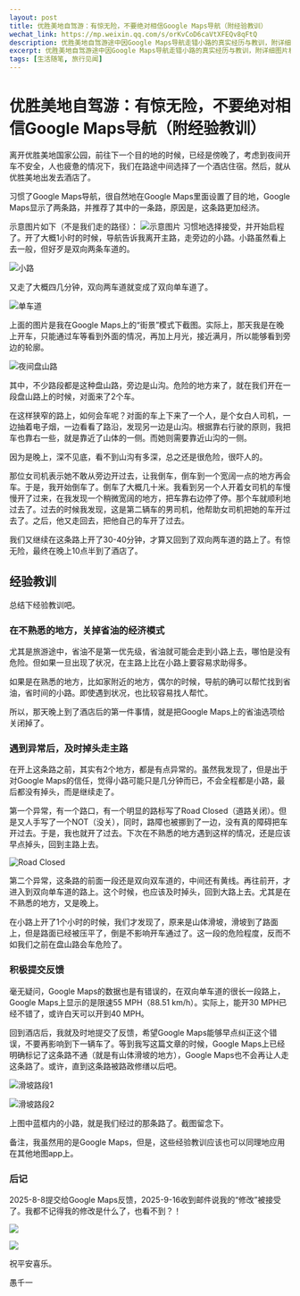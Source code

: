 ```yaml
---
layout: post
title: 优胜美地自驾游：有惊无险，不要绝对相信Google Maps导航（附经验教训）
wechat_link: https://mp.weixin.qq.com/s/orKvCoD6caVtXFEQv8qFtQ
description: 优胜美地自驾游途中因Google Maps导航走错小路的真实经历与教训，附详细图片和实用建议，帮助自驾游客避免类似风险。
excerpt: 优胜美地自驾游途中因Google Maps导航走错小路的真实经历与教训，附详细图片和实用建议，帮助自驾游客避免类似风险。
tags: [生活随笔, 旅行见闻]
---
```


# 优胜美地自驾游：有惊无险，不要绝对相信Google Maps导航（附经验教训）

离开优胜美地国家公园，前往下一个目的地的时候，已经是傍晚了，考虑到夜间开车不安全，人也疲惫的情况下，我们在路途中间选择了一个酒店住宿。然后，就从优胜美地出发去酒店了。

习惯了Google Maps导航，很自然地在Google Maps里面设置了目的地，Google Maps显示了两条路，并推荐了其中的一条路，原因是，这条路更加经济。

示意图片如下（不是我们走的路径）：
![示意图片](../images/Pasted%20image%2020250820134727.png)
习惯地选择接受，并开始启程了。开了大概1小时的时候，导航告诉我离开主路，走旁边的小路。小路虽然看上去一般，但好歹是双向两条车道的。

![小路](../images/Pasted%20image%2020250820135107.png)

又走了大概四几分钟，双向两车道就变成了双向单车道了。

![单车道](../images/Pasted%20image%2020250820135217.png)

上面的图片是我在Google Maps上的“街景”模式下截图。实际上，那天我是在晚上开车，只能通过车等看到外面的情况，再加上月光，接近满月，所以能够看到旁边的轮廓。

![夜间盘山路](../images/Pasted%20image%2020250820135500.png)

其中，不少路段都是这种盘山路，旁边是山沟。危险的地方来了，就在我们开在一段盘山路上的时候，对面来了2个车。

在这样狭窄的路上，如何会车呢？对面的车上下来了一个人，是个女白人司机，一边抽着电子烟，一边看看了路沿，发现另一边是山沟。根据靠右行驶的原则，我把车也靠右一些，就是靠近了山体的一侧。而她则需要靠近山沟的一侧。

因为是晚上，深不见底，看不到山沟有多深，总之还是很危险，很吓人的。

那位女司机表示她不敢从旁边开过去，让我倒车，倒车到一个宽阔一点的地方再会车。于是，我开始倒车了。倒车了大概几十米。我看到另一个人开着女司机的车慢慢开了过来，在我发现一个稍微宽阔的地方，把车靠右边停了停。那个车就顺利地过去了。过去的时候我发现，这是第二辆车的男司机，他帮助女司机把她的车开过去了。之后，他又走回去，把他自己的车开了过去。

我们又继续在这条路上开了30-40分钟，才算又回到了双向两车道的路上了。有惊无险，最终在晚上10点半到了酒店了。

## 经验教训

总结下经验教训吧。

### 在不熟悉的地方，关掉省油的经济模式

尤其是旅游途中，省油不是第一优先级，省油就可能会走到小路上去，哪怕是没有危险。但如果一旦出现了状况，在主路上比在小路上要容易求助得多。

如果是在熟悉的地方，比如家附近的地方，偶尔的时候，导航的确可以帮忙找到省油，省时间的小路。即使遇到状况，也比较容易找人帮忙。

所以，那天晚上到了酒店后的第一件事情，就是把Google Maps上的省油选项给关闭掉了。

### 遇到异常后，及时掉头走主路

在开上这条路之前，其实有2个地方，都是有点异常的。虽然我发现了，但是出于对Google Maps的信任，觉得小路可能只是几分钟而已，不会全程都是小路，最后都没有掉头，而是继续走了。

第一个异常，有一个路口，有一个明显的路标写了Road Closed（道路关闭）。但是又人手写了一个NOT（没关），同时，路障也被挪到了一边，没有真的障碍把车开过去。于是，我也就开了过去。下次在不熟悉的地方遇到这样的情况，还是应该早点掉头，回到主路上去。

![Road Closed](../images/Pasted%20image%2020250820141911.png)

第二个异常，这条路的前面一段还是双向双车道的，中间还有黄线。再往前开，才进入到双向单车道的路上。这个时候，也应该及时掉头，回到大路上去。尤其是在不熟悉的地方，又是晚上。

在小路上开了1个小时的时候，我们才发现了，原来是山体滑坡，滑坡到了路面上，但是路面已经被压平了，倒是不影响开车通过了。这一段的危险程度，反而不如我们之前在盘山路会车危险了。

### 积极提交反馈

毫无疑问，Google Maps的数据也是有错误的，在双向单车道的很长一段路上，Google Maps上显示的是限速55 MPH（88.51 km/h）。实际上，能开30 MPH已经不错了，或许白天可以开到40 MPH。

回到酒店后，我就及时地提交了反馈，希望Google Maps能够早点纠正这个错误，不要再影响到下一辆车了。等到我写这篇文章的时候，Google Maps上已经明确标记了这条路不通（就是有山体滑坡的地方），Google Maps也不会再让人走这条路了。或许，直到这条路被路政修缮以后吧。

![滑坡路段1](../images/Pasted%20image%2020250820142831.png)

![滑坡路段2](../images/Pasted%20image%2020250820142936.png)

上图中蓝框内的小路，就是我们经过的那条路了。截图留念下。

备注，我虽然用的是Google Maps，但是，这些经验教训应该也可以同理地应用在其他地图app上。


### 后记

2025-8-8提交给Google Maps反馈，2025-9-16收到邮件说我的“修改”被接受了。我都不记得我的修改是什么了，也看不到？！

![](../images/2025-09-16-22-08-23.png)

![](../images/2025-09-16-22-10-25.png)

祝平安喜乐。

愚千一

